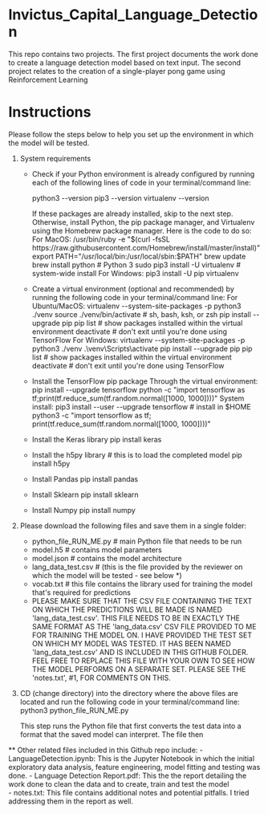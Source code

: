 # Invictus_Capital_Language_Detection
This repo contains two projects.  The first project documents the work done to create a language detection model based on text input. The second project relates to the creation of a single-player pong game using Reinforcement Learning

# Instructions
Please follow the steps below to help you set up the environment in which the model will be tested.

1. System requirements
    - Check if your Python environment is already configured by running each of the following lines of code in your terminal/command line:
        
        python3 --version
        pip3 --version
        virtualenv --version

        If these packages are already installed, skip to the next step.
        Otherwise, install Python, the pip package manager, and Virtualenv using the Homebrew package manager.
        Here is the code to do so:
            For MacOS:
                /usr/bin/ruby -e "$(curl -fsSL https://raw.githubusercontent.com/Homebrew/install/master/install)"
                export PATH="/usr/local/bin:/usr/local/sbin:$PATH"
                brew update
                brew install python  # Python 3
                sudo pip3 install -U virtualenv  # system-wide install
            For Windows:
                pip3 install -U pip virtualenv

    - Create a virtual environment (optional and recommended) by running the following code in your terminal/command line:
        For Ubuntu/MacOS:
            virtualenv --system-site-packages -p python3 ./venv
            source ./venv/bin/activate  # sh, bash, ksh, or zsh
            pip install --upgrade pip
            pip list  # show packages installed within the virtual environment
            deactivate  # don't exit until you're done using TensorFlow
        For Windows:
            virtualenv --system-site-packages -p python3 ./venv
            .\venv\Scripts\activate
            pip install --upgrade pip
            pip list  # show packages installed within the virtual environment
            deactivate  # don't exit until you're done using TensorFlow

    - Install the TensorFlow pip package
        Through the virtual environment:
            pip install --upgrade tensorflow
            python -c "import tensorflow as tf;print(tf.reduce_sum(tf.random.normal([1000, 1000])))"
        System install:
            pip3 install --user --upgrade tensorflow  # install in $HOME
            python3 -c "import tensorflow as tf; print(tf.reduce_sum(tf.random.normal([1000, 1000])))"

    - Install the Keras library
        pip install keras

    - Install the h5py library # this is to load the completed model
        pip install h5py

    - Install Pandas
        pip install pandas

    - Install Sklearn
        pip install sklearn

    - Install Numpy
        pip install numpy

2. Please download the following files and save them in a single folder:
    - python_file_RUN_ME.py # main Python file that needs to be run
    - model.h5 # contains model parameters
    - model.json # contains the model architecture
    - lang_data_test.csv # (this is the file provided by the reviewer on which the model will be tested - see below *)
    - vocab.txt # this file contains the library used for training the model that's required for predictions

    * PLEASE MAKE SURE THAT THE CSV FILE CONTAINING THE TEXT ON WHICH THE PREDICTIONS WILL BE MADE
    IS NAMED 'lang_data_test.csv'. THIS FILE NEEDS TO BE IN EXACTLY THE SAME FORMAT AS THE 'lang_data.csv' CSV 
    FILE PROVIDED TO ME FOR TRAINING THE MODEL ON. I HAVE PROVIDED THE TEST SET ON WHICH MY MODEL WAS TESTED.
    IT HAS BEEN NAMED 'lang_data_test.csv' AND IS INCLUDED IN THIS GITHUB FOLDER. FEEL FREE TO REPLACE THIS
    FILE WITH YOUR OWN TO SEE HOW THE MODEL PERFORMS ON A SEPARATE SET. PLEASE SEE THE 'notes.txt', #1,
    FOR COMMENTS ON THIS.
    
3. CD (change directory) into the directory where the above files are located and run the following
code in your terminal/command line:
    python3 python_file_RUN_ME.py 

    This step runs the Python file that first converts the test data into a format that the saved model
    can interpret. The file then 

** Other related files included in this Github repo include:
    - LanguageDetection.ipynb: This is the Jupyter Notebook in which the initial exploratory data analysis, 
    feature engineering, model fitting and testing was done.
    - Language Detection Report.pdf: This the the report detailing the work done to clean the data and 
    to create, train and test the model  
    - notes.txt: This file contains additional notes and potential pitfalls. I tried addressing them in the report as well.
